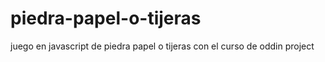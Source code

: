 # piedra-papel-o-tijeras
juego en javascript de piedra papel o tijeras con el curso de oddin project
